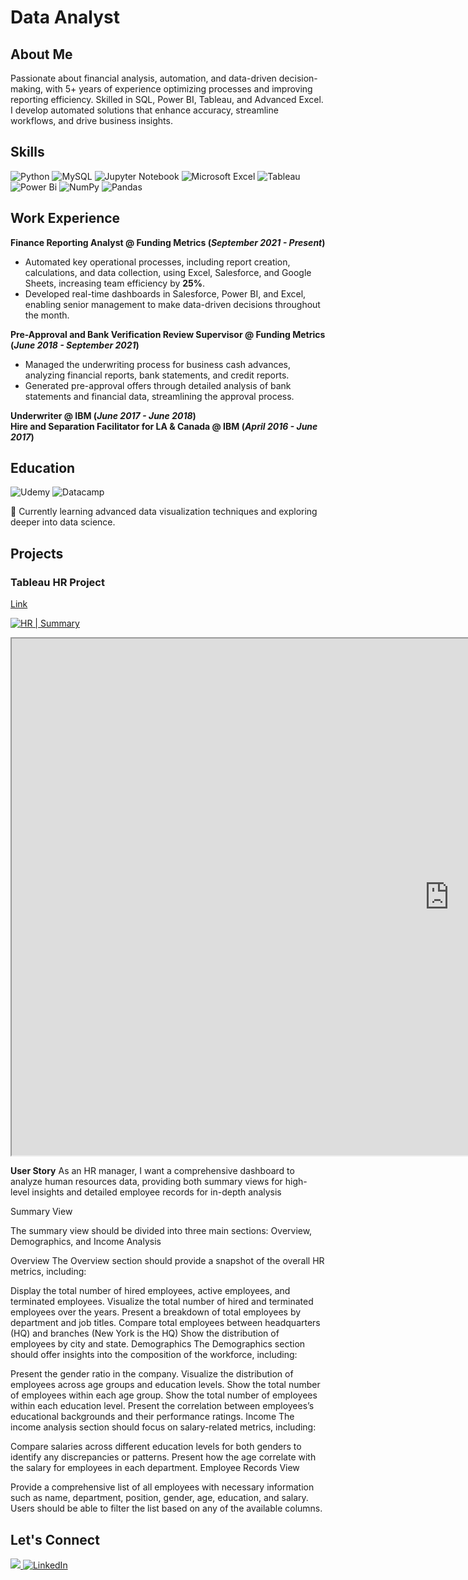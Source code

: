 # Data Analyst

## About Me

Passionate about financial analysis, automation, and data-driven decision-making, with 5+ years of experience optimizing processes and improving reporting efficiency. Skilled in SQL, Power BI, Tableau, and Advanced Excel.  
I develop automated solutions that enhance accuracy, streamline workflows, and drive business insights.

## Skills 
![Python](https://img.shields.io/badge/Python-%20?style=for-the-badge&logo=python&logoColor=white&labelColor=black&color=black)
![MySQL](https://img.shields.io/badge/MySQL-%20?style=for-the-badge&logo=mysql&logoColor=white&logoSize=auto&labelColor=black&color=black)
![Jupyter Notebook](https://img.shields.io/badge/Jupyter-%20?style=for-the-badge&logo=jupyter&logoColor=white&logoSize=auto&labelColor=black&color=black)
![Microsoft Excel](https://img.shields.io/badge/Microsoft%20Excel-%20?style=for-the-badge&logoColor=white&logoSize=auto&labelColor=black&color=black)
![Tableau](https://img.shields.io/badge/Tableau-%20?style=for-the-badge&logoColor=white&logoSize=auto&labelColor=black&color=black)
![Power Bi](https://img.shields.io/badge/Power%20Bi-%20?style=for-the-badge&logoColor=white&logoSize=auto&labelColor=black&color=black)
![NumPy](https://img.shields.io/badge/Numpy-%20?style=for-the-badge&logo=numpy&logoColor=white&logoSize=auto&labelColor=black&color=black)
![Pandas](https://img.shields.io/badge/Pandas-%20?style=for-the-badge&logo=pandas&logoColor=white&logoSize=auto&labelColor=black&color=black)

## Work Experience
**Finance Reporting Analyst @ Funding Metrics (_September 2021 - Present_)**
- Automated key operational processes, including report creation, calculations, and data collection, using Excel, Salesforce, and Google Sheets, increasing team efficiency by **25%**.
- Developed real-time dashboards in Salesforce, Power BI, and Excel, enabling senior management to make data-driven decisions throughout the month.

**Pre-Approval and Bank Verification Review Supervisor @ Funding Metrics (_June 2018 - September 2021_)**
- Managed the underwriting process for business cash advances, analyzing financial reports, bank statements, and credit reports.
- Generated pre-approval offers through detailed analysis of bank statements and financial data, streamlining the approval process.

**Underwriter @ IBM (_June 2017 - June 2018_)**  
**Hire and Separation Facilitator for LA & Canada @ IBM (_April 2016 - June 2017_)**


## Education
![Udemy](https://img.shields.io/badge/Udemy-A435F0?style=for-the-badge&logo=Udemy&logoColor=white)
![Datacamp](https://img.shields.io/badge/Datacamp-05192D?style=for-the-badge&logo=datacamp&logoColor=03E860)




🌱 Currently learning advanced data visualization techniques and exploring deeper into data science.

## Projects

### Tableau HR Project
[Link](https://public.tableau.com/views/HRTableauProject-Baraa/HRSummary?:language=en-US&:sid=&:redirect=auth&:display_count=n&:origin=viz_share_link)


[![HR | Summary](https://public.tableau.com/static/images/HR/HRTableauProject-Baraa/HRSummary/1_rss.png)](https://public.tableau.com/views/HRTableauProject-Baraa/HRSummary)

<iframe src="https://public.tableau.com/views/HRTableauProject-Baraa/HRSummary" width="1400" height="827"></iframe>


**User Story**
As an HR manager, I want a comprehensive dashboard to analyze human resources data, providing both summary views for high-level insights and detailed employee records for in-depth analysis

Summary View

The summary view should be divided into three main sections: Overview, Demographics, and Income Analysis

Overview
The Overview section should provide a snapshot of the overall HR metrics, including:

Display the total number of hired employees, active employees, and terminated employees.
Visualize the total number of hired and terminated employees over the years.
Present a breakdown of total employees by department and job titles.
Compare total employees between headquarters (HQ) and branches (New York is the HQ)
Show the distribution of employees by city and state.
Demographics
The Demographics section should offer insights into the composition of the workforce, including:

Present the gender ratio in the company.
Visualize the distribution of employees across age groups and education levels.
Show the total number of employees within each age group.
Show the total number of employees within each education level.
Present the correlation between employees’s educational backgrounds and their performance ratings.
Income
The income analysis section should focus on salary-related metrics, including:

Compare salaries across different education levels for both genders to identify any discrepancies or patterns.
Present how the age correlate with the salary for employees in each department.
Employee Records View

Provide a comprehensive list of all employees with necessary information such as name, department, position, gender, age, education, and salary.
Users should be able to filter the list based on any of the available columns.


## Let's Connect

<p>
  <a href="mailto:bryn.acuna7@gmail.com" target="_blank">
  <img src="https://img.shields.io/badge/Gmail%3A%20bryn.acuna7%40gmail.com-red?style=for-the-badge&logo=gmail&logoColor=white&logoSize=auto">
  </a>
  
   <a href="https://www.linkedin.com/in/bryan-acu%C3%B1a-as12b7/" target="_blank">
    <img alt="LinkedIn" src="https://img.shields.io/badge/LinkedIn-0077B5?style=for-the-badge&logo=linkedin&logoColor=white">
  </a>  
</p>

 












<!---
bryanacuna7/bryanacuna7 is a ✨ special ✨ repository because its `README.md` (this file) appears on your GitHub profile.
You can click the Preview link to take a look at your changes.
--->
